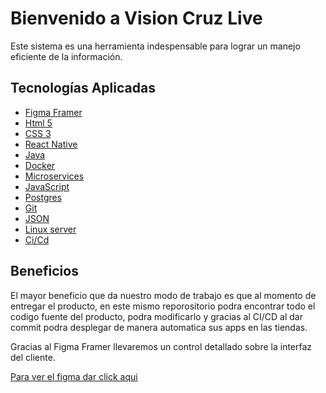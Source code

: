 # Bienvenido a Vision Cruz Live


Este sistema es una herramienta indespensable para lograr un manejo eficiente de la información.

## Tecnologías Aplicadas

- [Figma Framer](https://www.figma.com/)
- [Html 5](https://en.wikipedia.org/wiki/HTML5)
- [CSS 3](https://es.wikipedia.org/wiki/CSS)
- [React Native](https://reactnative.dev/)
- [Java](https://en.wikipedia.org/wiki/Java_(programming_language))
- [Docker](https://www.docker.com/)
- [Microservices](https://microservices.io/)
- [JavaScript](https://www.javascript.com/)
- [Postgres](https://www.postgresql.org/)
- [Git](https://git-scm.com/)
- [JSON](https://www.json.org/json-en.html)
- [Linux server](https://ubuntu.com/)
- [Ci/Cd](https://resources.github.com/ci-cd/)


## Beneficios

El mayor beneficio que da nuestro modo de trabajo es que al momento de entregar el producto, en este mismo reporositorio podra encontrar todo el codigo fuente del producto, podra modificarlo y gracias al CI/CD al dar commit podra desplegar de manera automatica sus apps en las tiendas.

Gracias al Figma Framer llevaremos un control detallado sobre la interfaz del cliente.

[Para ver el figma dar click aqui]([https://resources.github.com/ci-cd/](https://www.figma.com/file/vL6aRwOgtCEWCBxIIqBp6i/Vision-Cruz?type=design&node-id=0-1)https://www.figma.com/file/vL6aRwOgtCEWCBxIIqBp6i/Vision-Cruz?type=design&node-id=0-1)
